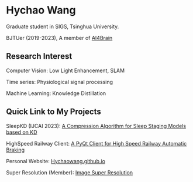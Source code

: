 # Hychao Wang
Graduate student in SIGS, Tsinghua University.

BJTUer (2019-2023), A member of [AI4Brain](https://AI4Brain.github.io)

## Research Interest
Computer Vision: Low Light Enhancement, SLAM

Time series: Physiological signal processing

Machine Learning: Knowledge Distillation

## Quick Link to My Projects
SleepKD (IJCAI 2023): [A Compression Algorithm for Sleep Staging Models based on KD](https://github.com/HychaoWang/SleepKD)

HighSpeed Railway Client: [A PyQt Client for High Speed Railway Automatic Braking](https://github.com/HychaoWang/HighSpeedRailwayAutoBrakingClient)

Personal Website: [Hychaowang.github.io](https://Hychaowang.github.io)

Super Resolution (Member): [Image Super Resolution](https://github.com/Tohrusky/Final2x)
